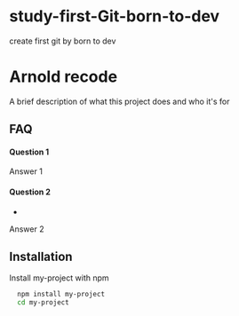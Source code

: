# study-first-Git-born-to-dev
create first git by born to dev

# Arnold recode

A brief description of what this project does and who it's for


## FAQ

#### Question 1

Answer 1

#### Question 2
-
Answer 2


## Installation

Install my-project with npm

```bash
  npm install my-project
  cd my-project
```